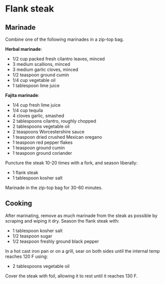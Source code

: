 Flank steak
===========

Marinade
--------

Combine one of the following marinades in a zip-top bag.

**Herbal marinade**:

- 1/2 cup packed fresh cilantro leaves, minced
- 3 medium scallions, minced
- 3 medium garlic cloves, minced
- 1/2 teaspoon ground cumin
- 1/4 cup vegetable oil
- 1 tablespoon lime juice

**Fajita marinade**:

- 1/4 cup fresh lime juice
- 1/4 cup tequila
- 4 cloves garlic, smashed
- 2 tablespoons cilantro, roughly chopped
- 2 tablespoons vegetable oil
- 2 teaspoons Worcestershire sauce
- 1 teaspoon dried crushed Mexican oregano
- 1 teaspoon red pepper flakes
- 1 teaspoon ground cumin
- 1 teaspoon ground coriander

Puncture the steak 10-20 times with a fork, and season liberally:

- 1 flank steak
- 1 tablespoon kosher salt

Marinade in the zip-top bag for 30-60 minutes.

Cooking
-------

After marinating, remove as much marinade from the steak as possible by scraping and wiping it dry. Season the flank steak with:

- 1 tablespoon kosher salt
- 1/2 teaspoon sugar
- 1/2 teaspoon freshly ground black pepper

In a hot cast iron pan or on a grill, sear on both sides until the internal temp reaches 120 F using:

- 2 tablespoons vegetable oil

Cover the steak with foil, allowing it to rest until it reaches 130 F.
